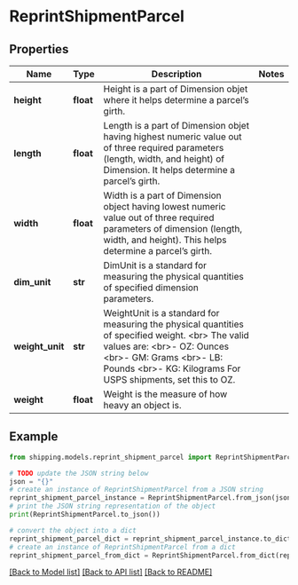 # ReprintShipmentParcel


## Properties

Name | Type | Description | Notes
------------ | ------------- | ------------- | -------------
**height** | **float** | Height is a part of Dimension objet where it helps determine a parcel’s girth. | 
**length** | **float** | Length is a part of Dimension objet having highest numeric value out of three required parameters (length, width, and height) of Dimension. It helps determine a parcel’s girth. | 
**width** | **float** | Width is a part of Dimension object having lowest numeric value out of three required parameters of dimension (length, width, and height). This helps determine a parcel’s girth. | 
**dim_unit** | **str** | DimUnit is a standard for measuring the physical quantities of specified dimension parameters. | 
**weight_unit** | **str** | WeightUnit is a standard for measuring the physical quantities of specified weight. &lt;br&gt; The valid values are:  &lt;br&gt;- OZ: Ounces &lt;br&gt;- GM: Grams &lt;br&gt;- LB: Pounds &lt;br&gt;- KG: Kilograms For USPS shipments, set this to OZ. | 
**weight** | **float** | Weight is the measure of how heavy an object is. | 

## Example

```python
from shipping.models.reprint_shipment_parcel import ReprintShipmentParcel

# TODO update the JSON string below
json = "{}"
# create an instance of ReprintShipmentParcel from a JSON string
reprint_shipment_parcel_instance = ReprintShipmentParcel.from_json(json)
# print the JSON string representation of the object
print(ReprintShipmentParcel.to_json())

# convert the object into a dict
reprint_shipment_parcel_dict = reprint_shipment_parcel_instance.to_dict()
# create an instance of ReprintShipmentParcel from a dict
reprint_shipment_parcel_from_dict = ReprintShipmentParcel.from_dict(reprint_shipment_parcel_dict)
```
[[Back to Model list]](../README.md#documentation-for-models) [[Back to API list]](../README.md#documentation-for-api-endpoints) [[Back to README]](../README.md)


